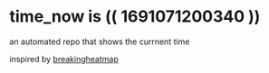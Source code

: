 # time_now is (( 1691071200340 ))

an automated repo that shows the currnent time

inspired by [breakingheatmap](https://github.com/breakingheatmap/breakingheatmap)
